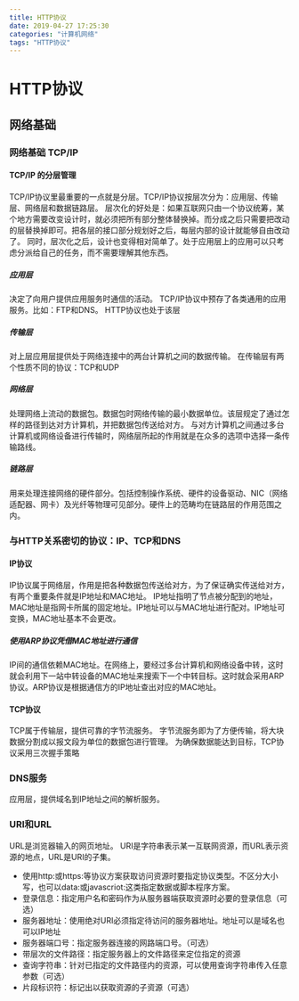 ```yaml
---
title: HTTP协议
date: 2019-04-27 17:25:30
categories: "计算机网络"
tags: "HTTP协议"
---
```

# HTTP协议

## 网络基础

### 网络基础 TCP/IP

#### TCP/IP 的分层管理

TCP/IP协议里最重要的一点就是分层。TCP/IP协议按层次分为：应用层、传输层、网络层和数据链路层。
层次化的好处是：如果互联网只由一个协议统筹，某个地方需要改变设计时，就必须把所有部分整体替换掉。而分成之后只需要把改动的层替换掉即可。把各层的接口部分规划好之后，每层内部的设计就能够自由改动了。
同时，层次化之后，设计也变得相对简单了。处于应用层上的应用可以只考虑分派给自己的任务，而不需要理解其他东西。

##### 应用层

决定了向用户提供应用服务时通信的活动。
TCP/IP协议中预存了各类通用的应用服务。比如：FTP和DNS。
HTTP协议也处于该层

##### 传输层

对上层应用层提供处于网络连接中的两台计算机之间的数据传输。
在传输层有两个性质不同的协议：TCP和UDP

##### 网络层

处理网络上流动的数据包。数据包时网络传输的最小数据单位。该层规定了通过怎样的路径到达对方计算机，并把数据包传送给对方。
与对方计算机之间通过多台计算机或网络设备进行传输时，网络层所起的作用就是在众多的选项中选择一条传输路线。

##### 链路层

用来处理连接网络的硬件部分。包括控制操作系统、硬件的设备驱动、NIC（网络适配器、网卡）及光纤等物理可见部分。硬件上的范畴均在链路层的作用范围之内。

### 与HTTP关系密切的协议：IP、TCP和DNS

#### IP协议

IP协议属于网络层，作用是把各种数据包传送给对方，为了保证确实传送给对方，有两个重要条件就是IP地址和MAC地址。
IP地址指明了节点被分配到的地址，MAC地址是指网卡所属的固定地址。IP地址可以与MAC地址进行配对。IP地址可变换，MAC地址基本不会更改。

##### 使用ARP协议凭借MAC地址进行通信

IP间的通信依赖MAC地址。在网络上，要经过多台计算机和网络设备中转，这时就会利用下一站中转设备的MAC地址来搜索下一个中转目标。这时就会采用ARP协议。ARP协议是根据通信方的IP地址查出对应的MAC地址。

#### TCP协议

TCP属于传输层，提供可靠的字节流服务。
字节流服务即为了方便传输，将大块数据分割成以报文段为单位的数据包进行管理。
为确保数据能达到目标，TCP协议采用三次握手策略

### DNS服务

应用层，提供域名到IP地址之间的解析服务。

### URI和URL

URL是浏览器输入的网页地址。
URI是字符串表示某一互联网资源，而URL表示资源的地点，URL是URI的子集。

- 使用http:或https:等协议方案获取访问资源时要指定协议类型。不区分大小写，也可以data:或javascriot:这类指定数据或脚本程序方案。
- 登录信息：指定用户名和密码作为从服务器端获取资源时必要的登录信息（可选）
- 服务器地址：使用绝对URI必须指定待访问的服务器地址。地址可以是域名也可以IP地址
- 服务器端口号：指定服务器连接的网路端口号。（可选）
- 带层次的文件路径：指定服务器上的文件路径来定位指定的资源
- 查询字符串：针对已指定的文件路径内的资源，可以使用查询字符串传入任意参数（可选）
- 片段标识符：标记出以获取资源的子资源（可选）